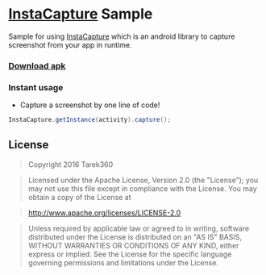 # [InstaCapture](https://github.com/tarek360/InstaCapture) Sample

Sample for using [InstaCapture](https://github.com/tarek360/InstaCapture)
which is an android library to capture screenshot from your app in runtime.

### [Download apk](https://github.com/tarek360/InstaCapture-Sample/raw/master/instacapture-sample.apk)

### Instant usage
- Capture a screenshot by one line of code!
```java
InstaCapture.getInstance(activity).capture();
```

## License

>Copyright 2016 Tarek360

>Licensed under the Apache License, Version 2.0 (the "License");
you may not use this file except in compliance with the License.
You may obtain a copy of the License at

>   http://www.apache.org/licenses/LICENSE-2.0

>Unless required by applicable law or agreed to in writing, software
distributed under the License is distributed on an "AS IS" BASIS,
WITHOUT WARRANTIES OR CONDITIONS OF ANY KIND, either express or implied.
See the License for the specific language governing permissions and
limitations under the License.
